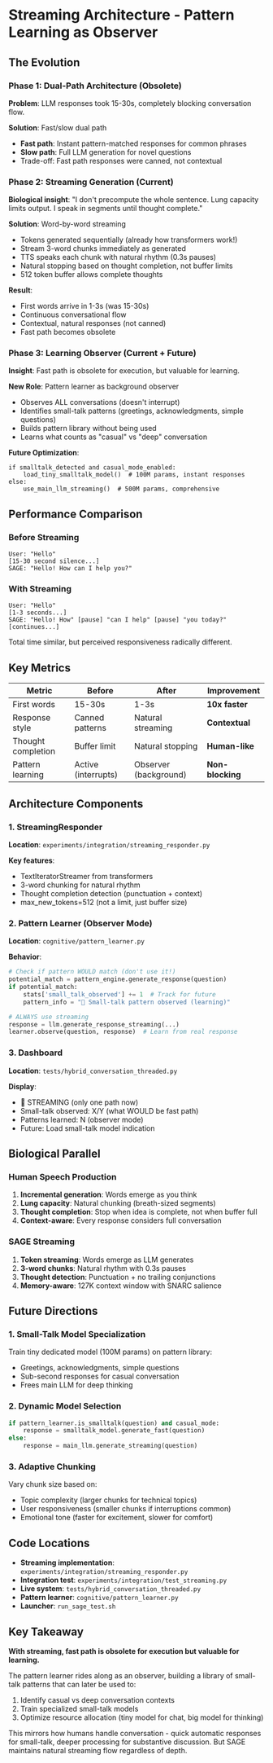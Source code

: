 # Streaming Architecture - Pattern Learning as Observer

## The Evolution

### Phase 1: Dual-Path Architecture (Obsolete)
**Problem**: LLM responses took 15-30s, completely blocking conversation flow.

**Solution**: Fast/slow dual path
- **Fast path**: Instant pattern-matched responses for common phrases
- **Slow path**: Full LLM generation for novel questions
- Trade-off: Fast path responses were canned, not contextual

### Phase 2: Streaming Generation (Current)
**Biological insight**: "I don't precompute the whole sentence. Lung capacity limits output. I speak in segments until thought complete."

**Solution**: Word-by-word streaming
- Tokens generated sequentially (already how transformers work!)
- Stream 3-word chunks immediately as generated
- TTS speaks each chunk with natural rhythm (0.3s pauses)
- Natural stopping based on thought completion, not buffer limits
- 512 token buffer allows complete thoughts

**Result**:
- First words arrive in 1-3s (was 15-30s)
- Continuous conversational flow
- Contextual, natural responses (not canned)
- Fast path becomes obsolete

### Phase 3: Learning Observer (Current + Future)
**Insight**: Fast path is obsolete for execution, but valuable for learning.

**New Role**: Pattern learner as background observer
- Observes ALL conversations (doesn't interrupt)
- Identifies small-talk patterns (greetings, acknowledgments, simple questions)
- Builds pattern library without being used
- Learns what counts as "casual" vs "deep" conversation

**Future Optimization**:
```
if smalltalk_detected and casual_mode_enabled:
    load_tiny_smalltalk_model()  # 100M params, instant responses
else:
    use_main_llm_streaming()  # 500M params, comprehensive
```

## Performance Comparison

### Before Streaming
```
User: "Hello"
[15-30 second silence...]
SAGE: "Hello! How can I help you?"
```

### With Streaming
```
User: "Hello"
[1-3 seconds...]
SAGE: "Hello! How" [pause] "can I help" [pause] "you today?" [continues...]
```

Total time similar, but perceived responsiveness radically different.

## Key Metrics

| Metric | Before | After | Improvement |
|--------|--------|-------|-------------|
| First words | 15-30s | 1-3s | **10x faster** |
| Response style | Canned patterns | Natural streaming | **Contextual** |
| Thought completion | Buffer limit | Natural stopping | **Human-like** |
| Pattern learning | Active (interrupts) | Observer (background) | **Non-blocking** |

## Architecture Components

### 1. StreamingResponder
**Location**: `experiments/integration/streaming_responder.py`

**Key features**:
- TextIteratorStreamer from transformers
- 3-word chunking for natural rhythm
- Thought completion detection (punctuation + context)
- max_new_tokens=512 (not a limit, just buffer size)

### 2. Pattern Learner (Observer Mode)
**Location**: `cognitive/pattern_learner.py`

**Behavior**:
```python
# Check if pattern WOULD match (don't use it!)
potential_match = pattern_engine.generate_response(question)
if potential_match:
    stats['small_talk_observed'] += 1  # Track for future
    pattern_info = "📝 Small-talk pattern observed (learning)"

# ALWAYS use streaming
response = llm.generate_response_streaming(...)
learner.observe(question, response)  # Learn from real response
```

### 3. Dashboard
**Location**: `tests/hybrid_conversation_threaded.py`

**Display**:
- 🌊 STREAMING (only one path now)
- Small-talk observed: X/Y (what WOULD be fast path)
- Patterns learned: N (observer mode)
- Future: Load small-talk model indication

## Biological Parallel

### Human Speech Production
1. **Incremental generation**: Words emerge as you think
2. **Lung capacity**: Natural chunking (breath-sized segments)
3. **Thought completion**: Stop when idea is complete, not when buffer full
4. **Context-aware**: Every response considers full conversation

### SAGE Streaming
1. **Token streaming**: Words emerge as LLM generates
2. **3-word chunks**: Natural rhythm with 0.3s pauses
3. **Thought detection**: Punctuation + no trailing conjunctions
4. **Memory-aware**: 127K context window with SNARC salience

## Future Directions

### 1. Small-Talk Model Specialization
Train tiny dedicated model (100M params) on pattern library:
- Greetings, acknowledgments, simple questions
- Sub-second responses for casual conversation
- Frees main LLM for deep thinking

### 2. Dynamic Model Selection
```python
if pattern_learner.is_smalltalk(question) and casual_mode:
    response = smalltalk_model.generate_fast(question)
else:
    response = main_llm.generate_streaming(question)
```

### 3. Adaptive Chunking
Vary chunk size based on:
- Topic complexity (larger chunks for technical topics)
- User responsiveness (smaller chunks if interruptions common)
- Emotional tone (faster for excitement, slower for comfort)

## Code Locations

- **Streaming implementation**: `experiments/integration/streaming_responder.py`
- **Integration test**: `experiments/integration/test_streaming.py`
- **Live system**: `tests/hybrid_conversation_threaded.py`
- **Pattern learner**: `cognitive/pattern_learner.py`
- **Launcher**: `run_sage_test.sh`

## Key Takeaway

**With streaming, fast path is obsolete for execution but valuable for learning.**

The pattern learner rides along as an observer, building a library of small-talk
patterns that can later be used to:
1. Identify casual vs deep conversation contexts
2. Train specialized small-talk models
3. Optimize resource allocation (tiny model for chat, big model for thinking)

This mirrors how humans handle conversation - quick automatic responses for
small-talk, deeper processing for substantive discussion. But SAGE maintains
natural streaming flow regardless of depth.
